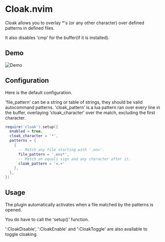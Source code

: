 # Cloak.nvim

Cloak allows you to overlay *'s (or any other character) over defined patterns in defined files.

It also disables 'cmp' for the buffer(if it is installed).

## Demo

![Demo](https://user-images.githubusercontent.com/20369598/187440609-4cfce257-a4c2-4036-8ad7-3f3bb583e994.gif)

## Configuration

Here is the default configuration.

'file_pattern' can be a string or table of strings, they should be valid autocommand patterns.
'cloak_pattern' is a lua pattern ran over every line in the buffer,
overlaying 'cloak_character' over the match, excluding the first character.

```lua
require('cloak').setup({
  enabled = true,
  cloak_character = '*',
  patterns = {
    {
      -- Match any file starting with '.env'.
      file_pattern = '.env*',
      -- Match an equals sign and any character after it.
      cloak_pattern = '=.+'
    },
  },
})
```

## Usage

The plugin automatically activates when a file matched by the patterns is opened.

You do have to call the 'setup()' function.

':CloakDisable', ':CloakEnable' and ':CloakToggle' are also available to toggle cloaking.
